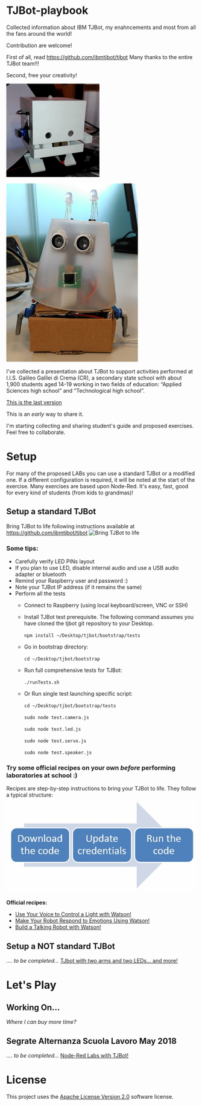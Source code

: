 # TJBot-playbook
Collected information about IBM TJBot, my enahncements and most from all the fans around the world!

Contribution are welcome!

First of all, read https://github.com/ibmtjbot/tjbot
Many thanks to the entire TJBot team!!!

Second, free your creativity!

![ASLTJBot](/Images/ASLTJBot_2018_two_arms.gif)

![Faccina (little face)](/Images/Faccina.jpg)

I've collected a presentation about TJBot to support activities performed at I.I.S. Galileo Galilei di Crema (CR), a secondary state school with about 1,900 students aged 14-19 working in two fields of education: “Applied Sciences high school” and “Technological high school”.

[This is the last version](ASL%20-%20TJBot%20playground%20v0.5.20180618.pptx)

This is an *early* way to share it.

I'm starting collecting and sharing student's guide and proposed exercises. Feel free to collaborate.

# Setup

For many of the proposed LABs you can use a standard TJBot or a modified one. If a different configuration is required, it will be noted at the start of the exercise.
Many exercises are based upon Node-Red. It's easy, fast, good for every kind of students (from kids to grandmas)!

## Setup a standard TJBot
Bring TJBot to life following instructions available at https://github.com/ibmtjbot/tjbot
![Bring TJBot to life](https://github.com/ibmtjbot/tjbot/raw/master/images/tjbot.jpg)

### Some tips:

* Carefully verify LED PINs layout
* If you plan to use LED, disable internal audio and use a USB audio adapter or bluetooth
* Remind your Raspberry user and password :)
* Note your TJBot IP address (if it remains the same)
* Perform all the tests
  * Connect to Raspberry (using local keyboard/screen, VNC or SSH)
  * Install TJBot test prerequisite. The following command assumes you have cloned the tjbot git repository to your Desktop.

    `npm install ~/Desktop/tjbot/bootstrap/tests`

  * Go in bootstrap directory:

    `cd ~/Desktop/tjbot/bootstrap`

  * Run full comprehensive tests for TJBot:

    `./runTests.sh`

  * Or Run single test launching specific script:

    `cd ~/Desktop/tjbot/bootstrap/tests`
    
    `sudo node test.camera.js`
    
    `sudo node test.led.js`
    
    `sudo node test.servo.js`
    
    `sudo node test.speaker.js`

### Try some official recipes on your own *before* performing laboratories at school :)

Recipes are step-by-step instructions to bring your TJBot to life. They follow a typical structure:
![recipe structure](https://github.com/fmanclossi/TJBot-playbook/blob/master/setup/Images/TJBot%20Lab%20-%20Recipe%20structure.jpg)

**Official recipes:**
* [Use Your Voice to Control a Light with Watson!](http://www.instructables.com/id/Use-Your-Voice-to-Control-a-Light-With-Watson/)
* [Make Your Robot Respond to Emotions Using Watson!](http://www.instructables.com/id/Make-Your-Robot-Respond-to-Emotions-Using-Watson/)
* [Build a Talking Robot with Watson!](http://www.instructables.com/id/Make-Your-Robot-Respond-to-Emotions-Using-Watson/)


## Setup a NOT standard TJBot
*.... to be completed...*
[TJbot with two arms and two LEDs... and more!](https://github.com/fmanclossi/tjbotTwoArmsTwoLEDs)


# Let's Play

## Working On... 
*Where I can buy more time?*

## Segrate Alternanza Scuola Lavoro May 2018
*.... to be completed...*
[Node-Red Labs with TJBot!](https://github.com/fmanclossi/TJBot-playbook/tree/master/examples/Segrate_ASL2018)


# License  
This project uses the [Apache License Version 2.0](LICENSE) software license.  
